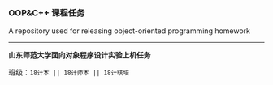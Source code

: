 ### OOP&C++ 课程任务

A repository used for releasing object-oriented programming homework 

---

**山东师范大学面向对象程序设计实验上机任务**

班级：`18计本 || 18计师本 || 18计联培`


